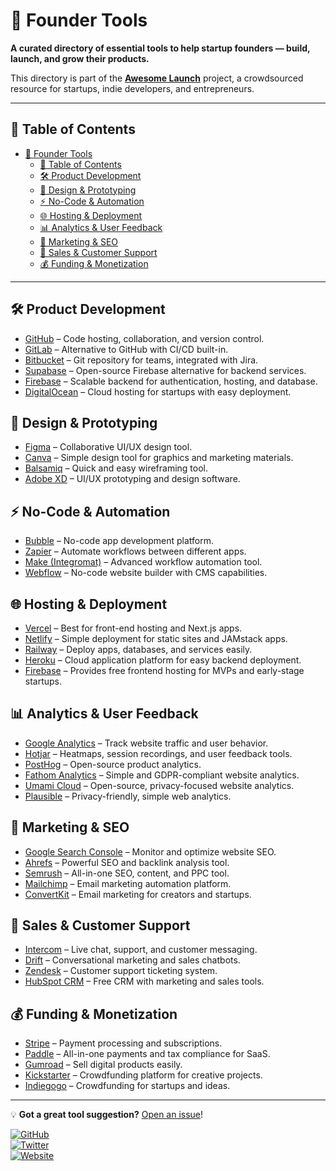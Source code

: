 # 🚀 Founder Tools  

**A curated directory of essential tools to help startup founders — build, launch, and grow their products.**  

This directory is part of the **[Awesome Launch](./README.md)** project, a crowdsourced resource for startups, indie developers, and entrepreneurs.  

---

## 📌 Table of Contents  

- [🚀 Founder Tools](#-founder-tools)
  - [📌 Table of Contents](#-table-of-contents)
  - [🛠 Product Development](#-product-development)
  - [🎨 Design \& Prototyping](#-design--prototyping)
  - [⚡ No-Code \& Automation](#-no-code--automation)
  - [🌐 Hosting \& Deployment](#-hosting--deployment)
  - [📊 Analytics \& User Feedback](#-analytics--user-feedback)
  - [📢 Marketing \& SEO](#-marketing--seo)
  - [💬 Sales \& Customer Support](#-sales--customer-support)
  - [💰 Funding \& Monetization](#-funding--monetization)

---

## 🛠 Product Development  

- [GitHub](https://github.com/) – Code hosting, collaboration, and version control.  
- [GitLab](https://gitlab.com/) – Alternative to GitHub with CI/CD built-in.  
- [Bitbucket](https://bitbucket.org/) – Git repository for teams, integrated with Jira.  
- [Supabase](https://supabase.com/) – Open-source Firebase alternative for backend services.  
- [Firebase](https://firebase.google.com/) – Scalable backend for authentication, hosting, and database.  
- [DigitalOcean](https://www.digitalocean.com/) – Cloud hosting for startups with easy deployment.  

## 🎨 Design & Prototyping  

- [Figma](https://www.figma.com/) – Collaborative UI/UX design tool.  
- [Canva](https://www.canva.com/) – Simple design tool for graphics and marketing materials.  
- [Balsamiq](https://balsamiq.com/) – Quick and easy wireframing tool.  
- [Adobe XD](https://www.adobe.com/products/xd.html) – UI/UX prototyping and design software.  

## ⚡ No-Code & Automation  

- [Bubble](https://bubble.io/) – No-code app development platform.  
- [Zapier](https://zapier.com/) – Automate workflows between different apps.  
- [Make (Integromat)](https://www.make.com/) – Advanced workflow automation tool.  
- [Webflow](https://webflow.com/) – No-code website builder with CMS capabilities.  

## 🌐 Hosting & Deployment  

- [Vercel](https://vercel.com/) – Best for front-end hosting and Next.js apps.  
- [Netlify](https://www.netlify.com/) – Simple deployment for static sites and JAMstack apps.  
- [Railway](https://railway.app/) – Deploy apps, databases, and services easily.  
- [Heroku](https://www.heroku.com/) – Cloud application platform for easy backend deployment.  
- [Firebase](https://firebase.google.com/) – Provides free frontend hosting for MVPs and early-stage startups.  

## 📊 Analytics & User Feedback  

- [Google Analytics](https://analytics.google.com/) – Track website traffic and user behavior.  
- [Hotjar](https://www.hotjar.com/) – Heatmaps, session recordings, and user feedback tools.  
- [PostHog](https://posthog.com/) – Open-source product analytics.  
- [Fathom Analytics](https://usefathom.com/) – Simple and GDPR-compliant website analytics.  
- [Umami Cloud](https://umami.is/) – Open-source, privacy-focused website analytics.  
- [Plausible](https://plausible.io/) – Privacy-friendly, simple web analytics.  

## 📢 Marketing & SEO  

- [Google Search Console](https://search.google.com/search-console) – Monitor and optimize website SEO.  
- [Ahrefs](https://ahrefs.com/) – Powerful SEO and backlink analysis tool.  
- [Semrush](https://www.semrush.com/) – All-in-one SEO, content, and PPC tool.  
- [Mailchimp](https://mailchimp.com/) – Email marketing automation platform.  
- [ConvertKit](https://convertkit.com/) – Email marketing for creators and startups.  

## 💬 Sales & Customer Support  

- [Intercom](https://www.intercom.com/) – Live chat, support, and customer messaging.  
- [Drift](https://www.drift.com/) – Conversational marketing and sales chatbots.  
- [Zendesk](https://www.zendesk.com/) – Customer support ticketing system.  
- [HubSpot CRM](https://www.hubspot.com/) – Free CRM with marketing and sales tools.  

## 💰 Funding & Monetization  

- [Stripe](https://stripe.com/) – Payment processing and subscriptions.  
- [Paddle](https://www.paddle.com/) – All-in-one payments and tax compliance for SaaS.  
- [Gumroad](https://www.gumroad.com/) – Sell digital products easily.  
- [Kickstarter](https://www.kickstarter.com/) – Crowdfunding platform for creative projects.  
- [Indiegogo](https://www.indiegogo.com/) – Crowdfunding for startups and ideas.  

---

💡 **Got a great tool suggestion?** [Open an issue](https://github.com/soGeneri/awesome-launch/issues)!  

[![GitHub](https://img.shields.io/badge/github-soGeneri/awesome-launch-orange.svg)](https://github.com/soGeneri/awesome-launch)  
[![Twitter](https://img.shields.io/badge/twitter-soGeneri-blue.svg)](https://twitter.com/soGeneri)  
[![Website](https://img.shields.io/badge/website-awesomelaunch.web.app-blue.svg)](https://awesomelaunch.web.app/)